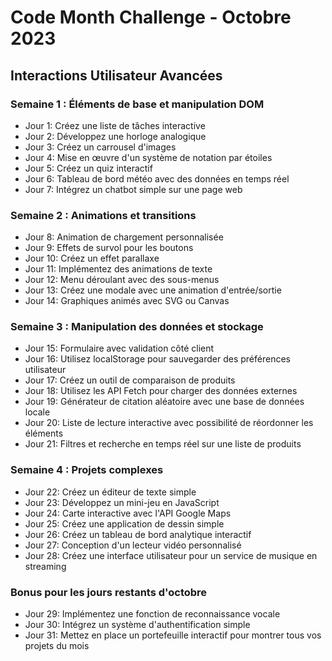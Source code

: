 # Code Month Challenge - Octobre 2023
## Interactions Utilisateur Avancées

### Semaine 1 : Éléments de base et manipulation DOM
- Jour 1: Créez une liste de tâches interactive
- Jour 2: Développez une horloge analogique
- Jour 3: Créez un carrousel d'images
- Jour 4: Mise en œuvre d'un système de notation par étoiles
- Jour 5: Créez un quiz interactif
- Jour 6: Tableau de bord météo avec des données en temps réel
- Jour 7: Intégrez un chatbot simple sur une page web

### Semaine 2 : Animations et transitions
- Jour 8: Animation de chargement personnalisée
- Jour 9: Effets de survol pour les boutons
- Jour 10: Créez un effet parallaxe
- Jour 11: Implémentez des animations de texte
- Jour 12: Menu déroulant avec des sous-menus
- Jour 13: Créez une modale avec une animation d'entrée/sortie
- Jour 14: Graphiques animés avec SVG ou Canvas

### Semaine 3 : Manipulation des données et stockage
- Jour 15: Formulaire avec validation côté client
- Jour 16: Utilisez localStorage pour sauvegarder des préférences utilisateur
- Jour 17: Créez un outil de comparaison de produits
- Jour 18: Utilisez les API Fetch pour charger des données externes
- Jour 19: Générateur de citation aléatoire avec une base de données locale
- Jour 20: Liste de lecture interactive avec possibilité de réordonner les éléments
- Jour 21: Filtres et recherche en temps réel sur une liste de produits

### Semaine 4 : Projets complexes
- Jour 22: Créez un éditeur de texte simple
- Jour 23: Développez un mini-jeu en JavaScript
- Jour 24: Carte interactive avec l'API Google Maps
- Jour 25: Créez une application de dessin simple
- Jour 26: Créez un tableau de bord analytique interactif
- Jour 27: Conception d'un lecteur vidéo personnalisé
- Jour 28: Créez une interface utilisateur pour un service de musique en streaming

### Bonus pour les jours restants d'octobre
- Jour 29: Implémentez une fonction de reconnaissance vocale
- Jour 30: Intégrez un système d'authentification simple
- Jour 31: Mettez en place un portefeuille interactif pour montrer tous vos projets du mois